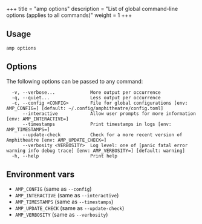 +++
title = "amp options"
description = "List of global command-line options (applies to all commands)"
weight = 1
+++

## Usage
```
amp options
```

## Options
The following options can be passed to any command:

```
  -v, --verbose...             More output per occurrence
  -q, --quiet...               Less output per occurrence
  -c, --config <CONFIG>        File for global configurations [env: AMP_CONFIG=] [default: ~/.config/amphitheatre/config.toml]
      --interactive            Allow user prompts for more information [env: AMP_INTERACTIVE=]
      --timestamps             Print timestamps in logs [env: AMP_TIMESTAMPS=]
      --update-check           Check for a more recent version of Amphitheatre [env: AMP_UPDATE_CHECK=]
      --verbosity <VERBOSITY>  Log level: one of [panic fatal error warning info debug trace] [env: AMP_VERBOSITY=] [default: warning]
  -h, --help                   Print help
```

## Environment vars

* `AMP_CONFIG` (same as `--config`)
* `AMP_INTERACTIVE` (same as `--interactive`)
* `AMP_TIMESTAMPS` (same as `--timestamps`)
* `AMP_UPDATE_CHECK` (same as `--update-check`)
* `AMP_VERBOSITY` (same as `--verbosity`)
